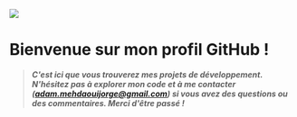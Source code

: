 ![](https://komarev.com/ghpvc/?username=your-github-username)

# Bienvenue sur mon profil GitHub ! <!-- <img src="https://raw.githubusercontent.com/MartinHeinz/MartinHeinz/master/wave.gif" width="30px"> -->

> ***C'est ici que vous trouverez mes projets de développement. N'hésitez pas à explorer mon code et à me contacter (adam.mehdaouijorge@gmail.com) si vous avez des questions ou des commentaires. Merci d'être passé !***

<!--
<a href="https://github.com/adammehdaoui">
  <img src="https://github-readme-stats.vercel.app/api?username=adammehdaoui&show_icons=true&theme=tokyonight&include_all_commits=true" alt="Mes statistiques sur GitHub">
</a>

<a>
  <img src="https://github-readme-stats.vercel.app/api/top-langs/?username=adammehdaoui&theme=tokyonight&layout=compact" alt="Mes statistiques sur GitHub">
</a>
<code><img height="30" src="https://raw.githubusercontent.com/github/explore/5c058a388828bb5fde0bcafd4bc867b5bb3f26f3/topics/python/python.png"></code>
<code><img height="30" src="https://raw.githubusercontent.com/github/explore/80688e429a7d4ef2fca1e82350fe8e3517d3494d/topics/html/html.png"></code>
<code><img height="30" src="https://raw.githubusercontent.com/github/explore/80688e429a7d4ef2fca1e82350fe8e3517d3494d/topics/css/css.png"></code>
<code><img height="30" src="https://raw.githubusercontent.com/github/explore/80688e429a7d4ef2fca1e82350fe8e3517d3494d/topics/react/react.png"></code>
<code><img height="30" src="https://raw.githubusercontent.com/github/explore/80688e429a7d4ef2fca1e82350fe8e3517d3494d/topics/php/php.png"></code>
-->    
